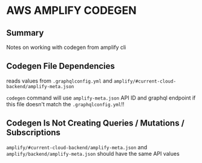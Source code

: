 # AWS AMPLIFY CODEGEN

## Summary

Notes on working with codegen from amplify cli

## Codegen File Dependencies

reads values from `.graphqlconfig.yml` and `amplify/#current-cloud-backend/amplify-meta.json`

`codegen` command will use `amplify-meta.json` API ID and graphql endpoint if
this file doesn't match the `.graphqlconfig.yml`!!

## Codegen Is Not Creating Queries / Mutations / Subscriptions

`amplify/#current-cloud-backend/amplify-meta.json` and
`amplify/backend/amplify-meta.json` should have the same API values
